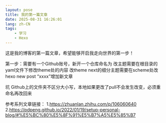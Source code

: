 ```yaml
---
layout: pose
title: 我的第一篇文章
date: 2025-08-31 16:26:01
lang: zh-CN
tags: 
    - 学习
    - Hexo
---
```

这是我的博客的第一篇文章，希望能够开启我走向世界的第一步！

第一步：需要有一个Github账号，新开一个仓库命名为
改主题需要在根目录的yaml文件下修改theme处的内容
改theme next的细分主题需要在scheme处改
hexo new post “xxxx”增加新文章

坑
Github上的文件夹不区分大小写，本地如果更改了pull不会发生改变，必须重命名再改回来

参考系列文章链接：
1.https://zhuanlan.zhihu.com/p/106060640
2.https://pdpeng.github.io/2022/01/19/setup-personal-blog/#%E5%BC%80%E5%8F%91%E5%B7%A5%E5%85%B7